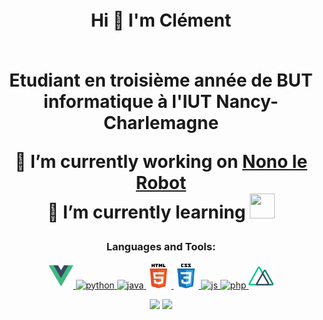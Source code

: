 <h1 align="center">Hi 👋 I'm Clément<img height="40"</h1>
<br>
<br>

<p>Etudiant en troisième année de BUT informatique à l'IUT Nancy-Charlemagne</p>

🔭 I’m currently working on <a href="https://github.com/ClemGrom/NonoLERobot_Gromangin_Termine_Holder_Waltispurger_Serrier"> Nono le Robot</a>
<br>
🌱 I’m currently learning <img src="https://upload.wikimedia.org/wikipedia/commons/thumb/1/18/C_Programming_Language.svg/280px-C_Programming_Language.svg.png" width="40" height="40">

<h3 align="center">Languages and Tools:</h3>

<p align="center"> 
  
  <a href="https://vuejs.org/" target="_blank"> 
    <img src="https://raw.githubusercontent.com/devicons/devicon/master/icons/vuejs/vuejs-original.svg" alt="vuejs" width="40" height="40"/> 
  </a>  
  <a href="https://www.python.org" target="_blank"> 
    <img src="https://raw.githubusercontent.com/devicons/devicon/master/icons/python/python-original.sv" alt="python" width="40" height="40"/> 
  </a> 
  <a href="https://www.java.com/fr/" target="_blank"> 
    <img src="https://raw.githubusercontent.com/jmnote/z-icons/master/svg/java.svg" alt="java" width="40" height="40"/> 
  </a> 
  <a href="https://www.w3.org/html/" target="_blank"> 
    <img src="https://raw.githubusercontent.com/devicons/devicon/master/icons/html5/html5-original-wordmark.svg" alt="html5" width="40" height="40"/> 
  </a>
  <a href="https://www.w3schools.com/css/" target="_blank"> 
    <img src="https://raw.githubusercontent.com/devicons/devicon/master/icons/css3/css3-original-wordmark.svg" alt="css3" width="40" height="40"/> 
  </a> 
  <a href="https://developer.mozilla.org/fr/docs/Web/JavaScript" target="_blank"> 
    <img src="https://raw.githubusercontent.com/jmnote/z-icons/master/svg/javascript.svg" alt="js" width="40" height="40"/> 
  </a> 
  <a href="https://www.php.net/manual/fr/intro-whatis.php" target="_blank"> 
    <img src="https://raw.githubusercontent.com/jmnote/z-icons/master/svg/php.svg" alt="php" width="40" height="40"/> 
  </a>
  <a href="https://nuxt.com/" target="_blank"> 
    <img src="https://raw.githubusercontent.com/devicons/devicon/master/icons/nuxtjs/nuxtjs-original.svg" width="40" height="40"> 
  </a>
  
</p>

<p align= "center">
  <img height= "150" src="https://github-readme-stats.vercel.app/api?username=clemgrom&theme=radical&show_icons=true&include_all_commits=true" />
  <img height= "150" src="https://github-readme-stats.vercel.app/api/top-langs/?username=clemgrom&theme=radical&layout=compact" />
</p>



